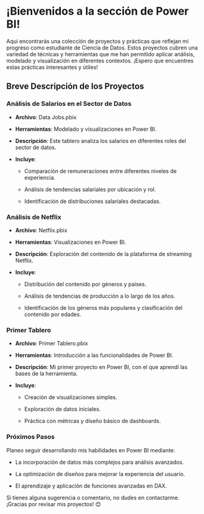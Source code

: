 # ¡Bienvenidos a la sección de Power BI!

Aquí encontrarás una colección de proyectos y prácticas que reflejan mi progreso como estudiante de Ciencia de Datos. Estos proyectos cubren una variedad de técnicas y herramientas que me han permitido aplicar análisis, modelado y visualización en diferentes contextos. ¡Espero que encuentres estas prácticas interesantes y útiles!

## Breve Descripción de los Proyectos

### Análisis de Salarios en el Sector de Datos

- **Archivo**: Data Jobs.pbix

- **Herramientas**: Modelado y visualizaciones en Power BI.

- **Descripción**: Este tablero analiza los salarios en diferentes roles del sector de datos.

- **Incluye**:

  - Comparación de remuneraciones entre diferentes niveles de experiencia.

  - Análisis de tendencias salariales por ubicación y rol.

  - Identificación de distribuciones salariales destacadas.

### Análisis de Netflix

- **Archivo**: Netflix.pbix

- **Herramientas**: Visualizaciones en Power BI.

- **Descripción**: Exploración del contenido de la plataforma de streaming Netflix.

- **Incluye**:

  - Distribución del contenido por géneros y países.

  - Análisis de tendencias de producción a lo largo de los años.

  - Identificación de los géneros más populares y clasificación del contenido por edades.

### Primer Tablero

- **Archivo**: Primer Tablero.pbix

- **Herramientas**: Introducción a las funcionalidades de Power BI.

- **Descripción**: Mi primer proyecto en Power BI, con el que aprendí las bases de la herramienta.

- **Incluye**:

  - Creación de visualizaciones simples.

  - Exploración de datos iniciales.

  - Práctica con métricas y diseño básico de dashboards.

### Próximos Pasos

Planeo seguir desarrollando mis habilidades en Power BI mediante:

- La incorporación de datos más complejos para análisis avanzados.

- La optimización de diseños para mejorar la experiencia del usuario.

- El aprendizaje y aplicación de funciones avanzadas en DAX.

Si tienes alguna sugerencia o comentario, no dudes en contactarme. ¡Gracias por revisar mis proyectos! 😊
